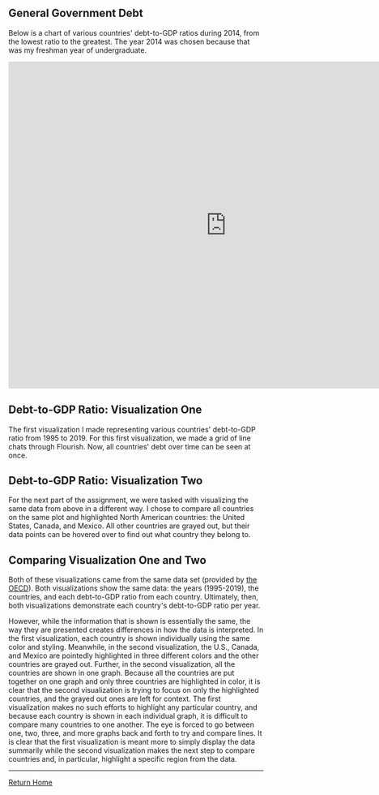 ## General Government Debt 

Below is a chart of various countries' debt-to-GDP ratios during 2014, from the lowest ratio to the greatest. The year 2014 was chosen because that was my freshman year of undergraduate. 

<iframe src="https://data.oecd.org/chart/6gGg" width="860" height="645" style="border: 0" mozallowfullscreen="true" webkitallowfullscreen="true" allowfullscreen="true"><a href="https://data.oecd.org/chart/6gGg" target="_blank">OECD Chart: General government debt, Total, % of GDP, Annual, 2014</a></iframe>

## Debt-to-GDP Ratio: Visualization One 

The first visualization I made representing various countries' debt-to-GDP ratio from 1995 to 2019. For this first visualization, we made a grid of line chats through Flourish. Now, all countries' debt over time can be seen at once. 

<div class="flourish-embed flourish-chart" data-src="visualisation/5283944"><script src="https://public.flourish.studio/resources/embed.js"></script></div>

## Debt-to-GDP Ratio: Visualization Two 

For the next part of the assignment, we were tasked with visualizing the same data from above in a different way. I chose to compare all countries on the same plot and highlighted North American countries: the United States, Canada, and Mexico. All other countries are grayed out, but their data points can be hovered over to find out what country they belong to. 

<div class="flourish-embed flourish-scatter" data-src="visualisation/5290241"><script src="https://public.flourish.studio/resources/embed.js"></script></div>

## Comparing Visualization One and Two 

Both of these visualizations came from the same data set (provided by [the OECD](https://data.oecd.org/gga/general-government-debt.htm)). Both visualizations show the same data: the years (1995-2019), the countries, and each debt-to-GDP ratio from each country. Ultimately, then, both visualizations demonstrate each country's debt-to-GDP ratio per year. 

However, while the information that is shown is essentially the same, the way they are presented creates differences in how the data is interpreted. In the first visualization, each country is shown individually using the same color and styling. Meanwhile, in the second visualization, the U.S., Canada, and Mexico are pointedly highlighted in three different colors and the other countries are grayed out. Further, in the second visualization, all the countries are shown in one graph. Because all the countries are put together on one graph and only three countries are highlighted in color, it is clear that the second visualization is trying to focus on only the highlighted countries, and the grayed out ones are left for context. The first visualization makes no such efforts to highlight any particular country, and because each country is shown in each individual graph, it is difficult to compare many countries to one another. The eye is forced to go between one, two, three, and more graphs back and forth to try and compare lines. It is clear that the first visualization is meant more to simply display the data summarily while the second visualization makes the next step to compare countries and, in particular, highlight a specific region from the data. 

<hr> 

[Return Home](/README.md)
